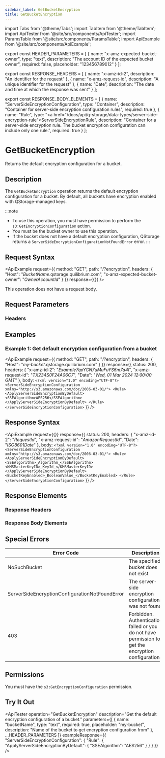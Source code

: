 ```yaml
---
sidebar_label: GetBucketEncryption
title: GetBucketEncryption
---
```


import Tabs from '@theme/Tabs';
import TabItem from '@theme/TabItem';
import ApiTester from '@site/src/components/ApiTester';
import ParamsTable from '@site/src/components/ParamsTable';
import ApiExample from '@site/src/components/ApiExample';

export const HEADER_PARAMETERS = [
  {
    name: "x-amz-expected-bucket-owner",
    type: "text",
    description: "The account ID of the expected bucket owner",
    required: false,
    placeholder: "123456789012"
  }
];

export const RESPONSE_HEADERS = [
  {
    name: "x-amz-id-2",
    description: "An identifier for the request"
  },
  {
    name: "x-amz-request-id",
    description: "A unique identifier for the request"
  },
  {
    name: "Date",
    description: "The date and time at which the response was sent"
  }
];

export const RESPONSE_BODY_ELEMENTS = [
  {
    name: "ServerSideEncryptionConfiguration",
    type: "Container",
    description: "Container for server-side encryption configuration rules",
    required: true
  },
  {
    name: "Rule",
    type: "<a href=\"/docs/api/q-storage/data-types/server-side-encryption-rule\">ServerSideEncryptionRule</a>",
    description: "Container for a server-side encryption rule. The bucket encryption configuration can include only one rule.",
    required: true
  }
];

# GetBucketEncryption

Returns the default encryption configuration for a bucket.

## Description

The `GetBucketEncryption` operation returns the default encryption configuration for a bucket. By default, all buckets have encryption enabled with QStorage-managed keys.

:::note
- To use this operation, you must have permission to perform the `s3:GetEncryptionConfiguration` action.
- You must be the bucket owner to use this operation.
- If the bucket does not have a default encryption configuration, QStorage returns a `ServerSideEncryptionConfigurationNotFoundError` error.
:::

## Request Syntax

<ApiExample
  request={{
    method: "GET",
    path: "/?encryption",
    headers: {
      "Host": "_BucketName_.qstorage.quilibrium.com",
      "x-amz-expected-bucket-owner": "_OwnerAccountId_"
    }
  }}
  response={{}}
/>

This operation does not have a request body.

## Request Parameters

### Headers

<ParamsTable parameters={HEADER_PARAMETERS} />

## Examples

### Example 1: Get default encryption configuration from a bucket

<ApiExample
  request={{
    method: "GET",
    path: "/?encryption",
    headers: {
      "Host": "_my-bucket_.qstorage.quilibrium.com"
    }
  }}
  response={{
    status: 200,
    headers: {
      "x-amz-id-2": "_Example7qoYGN7uMuFuYS6m7a4l_",
      "x-amz-request-id": "_TX234S0F24A06C7_",
      "Date": "_Wed, 01 Mar 2024 12:00:00 GMT_"
    },
    body: `<?xml version="1.0" encoding="UTF-8"?>
<ServerSideEncryptionConfiguration xmlns="http://s3.amazonaws.com/doc/2006-03-01/">
   <Rule>
      <ApplyServerSideEncryptionByDefault>
         <SSEAlgorithm>AES256</SSEAlgorithm>
      </ApplyServerSideEncryptionByDefault>
   </Rule>
</ServerSideEncryptionConfiguration>`
  }}
/>

## Response Syntax

<ApiExample
  request={{}}
  response={{
    status: 200,
    headers: {
      "x-amz-id-2": "_RequestId_",
      "x-amz-request-id": "_AmazonRequestId_",
      "Date": "_ISO8601Date_"
    },
    body: `<?xml version="1.0" encoding="UTF-8"?>
<ServerSideEncryptionConfiguration xmlns="http://s3.amazonaws.com/doc/2006-03-01/">
   <Rule>
      <ApplyServerSideEncryptionByDefault>
         <SSEAlgorithm>_Algorithm_</SSEAlgorithm>
         <KMSMasterKeyID>_KeyId_</KMSMasterKeyID>
      </ApplyServerSideEncryptionByDefault>
      <BucketKeyEnabled>_BooleanValue_</BucketKeyEnabled>
   </Rule>
</ServerSideEncryptionConfiguration>`
  }}
/>

## Response Elements

### Response Headers

<ParamsTable responseElements={RESPONSE_HEADERS} type="response" />

### Response Body Elements

<ParamsTable parameters={RESPONSE_BODY_ELEMENTS} />

## Special Errors

| Error Code | Description |
|------------|-------------|
| NoSuchBucket | The specified bucket does not exist |
| ServerSideEncryptionConfigurationNotFoundError | The server-side encryption configuration was not found |
| 403 | Forbidden. Authentication failed or you do not have permission to get the encryption configuration |

## Permissions

You must have the `s3:GetEncryptionConfiguration` permission.

## Try It Out

<ApiTester
  operation="GetBucketEncryption"
  description="Get the default encryption configuration of a bucket."
  parameters={[
    {
      name: "bucketName",
      type: "text",
      required: true,
      placeholder: "my-bucket",
      description: "Name of the bucket to get encryption configuration from"
    },
    ...HEADER_PARAMETERS
  ]}
  exampleResponse={{
    "ServerSideEncryptionConfiguration": {
      "Rule": {
        "ApplyServerSideEncryptionByDefault": {
          "SSEAlgorithm": "AES256"
        }
      }
    }
  }}
/> 